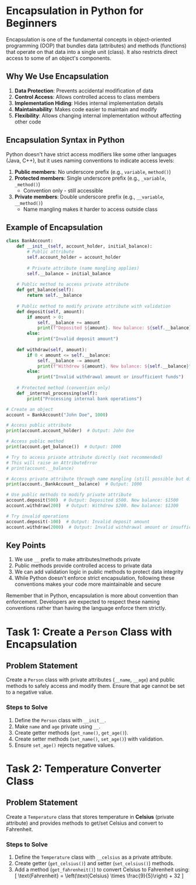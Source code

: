 # Encapsulation in Python for Beginners

Encapsulation is one of the fundamental concepts in object-oriented programming (OOP) that bundles data (attributes) and methods (functions) that operate on that data into a single unit (class). It also restricts direct access to some of an object's components.

## Why We Use Encapsulation

1. **Data Protection**: Prevents accidental modification of data
2. **Control Access**: Allows controlled access to class members
3. **Implementation Hiding**: Hides internal implementation details
4. **Maintainability**: Makes code easier to maintain and modify
5. **Flexibility**: Allows changing internal implementation without affecting other code

## Encapsulation Syntax in Python

Python doesn't have strict access modifiers like some other languages (Java, C++), but it uses naming conventions to indicate access levels:

1. **Public members**: No underscore prefix (e.g., `variable`, `method()`)
2. **Protected members**: Single underscore prefix (e.g., `_variable`, `_method()`)
   - Convention only - still accessible
3. **Private members**: Double underscore prefix (e.g., `__variable`, `__method()`)
   - Name mangling makes it harder to access outside class

## Example of Encapsulation

```python
class BankAccount:
    def __init__(self, account_holder, initial_balance):
        # Public attribute
        self.account_holder = account_holder
        
        # Private attribute (name mangling applies)
        self.__balance = initial_balance
    
    # Public method to access private attribute
    def get_balance(self):
        return self.__balance
    
    # Public method to modify private attribute with validation
    def deposit(self, amount):
        if amount > 0:
            self.__balance += amount
            print(f"Deposited ${amount}. New balance: ${self.__balance}")
        else:
            print("Invalid deposit amount")
    
    def withdraw(self, amount):
        if 0 < amount <= self.__balance:
            self.__balance -= amount
            print(f"Withdrew ${amount}. New balance: ${self.__balance}")
        else:
            print("Invalid withdrawal amount or insufficient funds")
    
    # Protected method (convention only)
    def _internal_processing(self):
        print("Processing internal bank operations")

# Create an object
account = BankAccount("John Doe", 1000)

# Access public attribute
print(account.account_holder)  # Output: John Doe

# Access public method
print(account.get_balance())  # Output: 1000

# Try to access private attribute directly (not recommended)
# This will raise an AttributeError
# print(account.__balance)

# Access private attribute through name mangling (still possible but discouraged)
print(account._BankAccount__balance)  # Output: 1000

# Use public methods to modify private attribute
account.deposit(500)  # Output: Deposited $500. New balance: $1500
account.withdraw(200)  # Output: Withdrew $200. New balance: $1300

# Try invalid operations
account.deposit(-100)  # Output: Invalid deposit amount
account.withdraw(2000)  # Output: Invalid withdrawal amount or insufficient funds
```

## Key Points

1. We use `__` prefix to make attributes/methods private
2. Public methods provide controlled access to private data
3. We can add validation logic in public methods to protect data integrity
4. While Python doesn't enforce strict encapsulation, following these conventions makes your code more maintainable and secure

Remember that in Python, encapsulation is more about convention than enforcement. Developers are expected to respect these naming conventions rather than having the language enforce them strictly.

# **Task 1: Create a `Person` Class with Encapsulation**

## **Problem Statement**
Create a `Person` class with private attributes (`__name`, `__age`) and public methods to safely access and modify them. Ensure that age cannot be set to a negative value.

### **Steps to Solve**
1. Define the `Person` class with `__init__`.
2. Make `name` and `age` private using `__`.
3. Create getter methods (`get_name()`, `get_age()`).
4. Create setter methods (`set_name()`, `set_age()`) with validation.
5. Ensure `set_age()` rejects negative values.


# **Task 2: Temperature Converter Class**

## **Problem Statement**
Create a `Temperature` class that stores temperature in **Celsius** (private attribute) and provides methods to get/set Celsius and convert to Fahrenheit.

### **Steps to Solve**
1. Define the `Temperature` class with `__celsius` as a private attribute.
2. Create getter (`get_celsius()`) and setter (`set_celsius()`) methods.
3. Add a method (`get_fahrenheit()`) to convert Celsius to Fahrenheit using:
   \[
   \text{Fahrenheit} = \left(\text{Celsius} \times \frac{9}{5}\right) + 32
   \]


